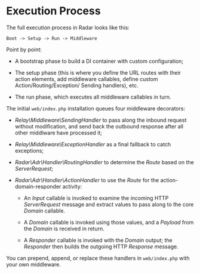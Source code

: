 # Execution Process

The full execution process in Radar looks like this:

    Boot -> Setup -> Run -> Middleware

Point by point:

- A bootstrap phase to build a DI container with custom configuration;

- The setup phase (this is where you define the URL routes with their action
elements, add middleware callables, define custom Action/Routing/Exception/
Sending handlers), etc.

- The run phase, which executes all middleware callables in turn.

The initial `web/index.php` installation queues four middleware decorators:

- _Relay\Middleware\SendingHandler_ to pass along the inbound request without
  modification, and send back the outbound response after all other middlware
  have processed it;

- _Relay\Middleware\ExceptionHandler_ as a final fallback to catch exceptions;

- _Radar\Adr\Handler\RoutingHandler_ to determine the _Route_ based on the _ServerRequest_;

- _Radar\Adr\Handler\ActionHandler_ to use the _Route_ for the action-domain-responder activity:

    - An _Input_ callable is invoked to examine the incoming HTTP
    _ServerRequest_ message and extract values to pass along to the core
    _Domain_ callable.

    - A _Domain_ callable is invoked using those values, and a _Payload_
    from the _Domain_ is received in return.

    - A _Responder_ callable is invoked with the _Domain_ output; the
    _Responder_ then builds the outgoing HTTP _Response_ message.

You can prepend, append, or replace these handlers in `web/index.php` with your own middleware.
